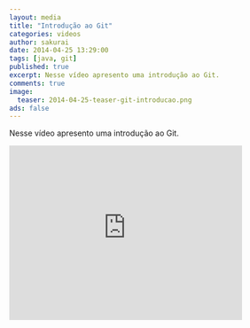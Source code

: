 ```yaml
---
layout: media
title: "Introdução ao Git"
categories: videos
author: sakurai
date: 2014-04-25 13:29:00
tags: [java, git]
published: true
excerpt: Nesse vídeo apresento uma introdução ao Git.
comments: true
image:
  teaser: 2014-04-25-teaser-git-introducao.png
ads: false
---
```


Nesse vídeo apresento uma introdução ao Git.

<iframe width="420" height="315" src="https://www.youtube.com/embed/n_eo-GCK2b8" frameborder="0" allowfullscreen></iframe>
